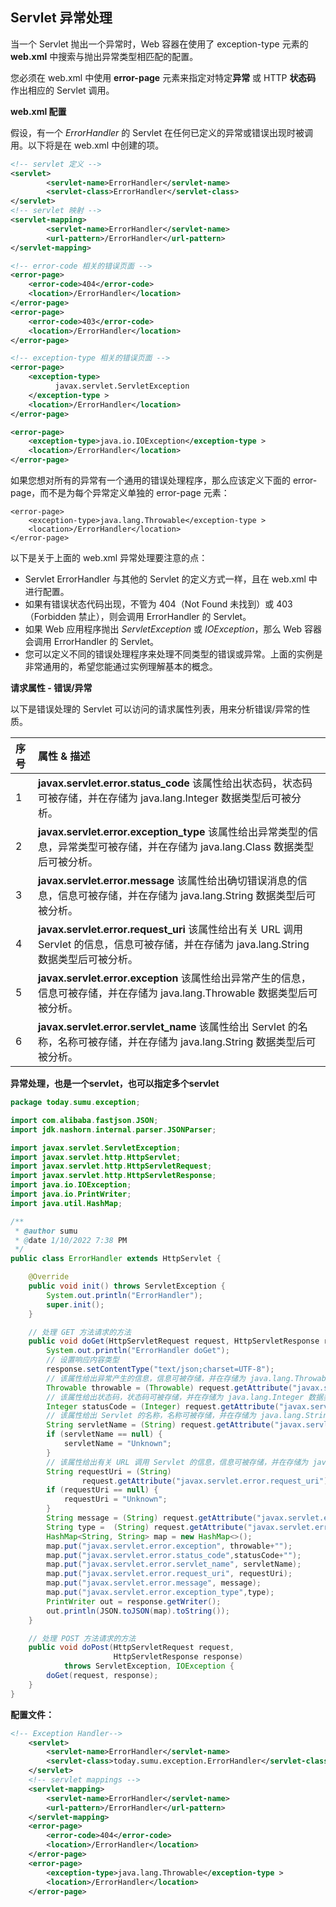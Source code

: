 ## Servlet 异常处理

当一个 Servlet 抛出一个异常时，Web 容器在使用了 exception-type 元素的 **web.xml** 中搜索与抛出异常类型相匹配的配置。

您必须在 web.xml 中使用 **error-page** 元素来指定对特定**异常** 或 HTTP **状态码** 作出相应的 Servlet 调用。

**web.xml 配置**

假设，有一个 *ErrorHandler* 的 Servlet 在任何已定义的异常或错误出现时被调用。以下将是在 web.xml 中创建的项。

```xml
<!-- servlet 定义 -->
<servlet>
        <servlet-name>ErrorHandler</servlet-name>
        <servlet-class>ErrorHandler</servlet-class>
</servlet>
<!-- servlet 映射 -->
<servlet-mapping>
        <servlet-name>ErrorHandler</servlet-name>
        <url-pattern>/ErrorHandler</url-pattern>
</servlet-mapping>

<!-- error-code 相关的错误页面 -->
<error-page>
    <error-code>404</error-code>
    <location>/ErrorHandler</location>
</error-page>
<error-page>
    <error-code>403</error-code>
    <location>/ErrorHandler</location>
</error-page>

<!-- exception-type 相关的错误页面 -->
<error-page>
    <exception-type>
          javax.servlet.ServletException
    </exception-type >
    <location>/ErrorHandler</location>
</error-page>

<error-page>
    <exception-type>java.io.IOException</exception-type >
    <location>/ErrorHandler</location>
</error-page>
```

如果您想对所有的异常有一个通用的错误处理程序，那么应该定义下面的 error-page，而不是为每个异常定义单独的 error-page 元素：

```
<error-page>
    <exception-type>java.lang.Throwable</exception-type >
    <location>/ErrorHandler</location>
</error-page>
```

以下是关于上面的 web.xml 异常处理要注意的点：

- Servlet ErrorHandler 与其他的 Servlet 的定义方式一样，且在 web.xml 中进行配置。
- 如果有错误状态代码出现，不管为 404（Not Found 未找到）或 403（Forbidden 禁止），则会调用 ErrorHandler 的 Servlet。
- 如果 Web 应用程序抛出 *ServletException* 或 *IOException*，那么 Web 容器会调用 ErrorHandler 的 Servlet。
- 您可以定义不同的错误处理程序来处理不同类型的错误或异常。上面的实例是非常通用的，希望您能通过实例理解基本的概念。

**请求属性 - 错误/异常**

以下是错误处理的 Servlet 可以访问的请求属性列表，用来分析错误/异常的性质。

| 序号 | 属性 & 描述                                                  |
| :--- | :----------------------------------------------------------- |
| 1    | **javax.servlet.error.status_code** 该属性给出状态码，状态码可被存储，并在存储为 java.lang.Integer 数据类型后可被分析。 |
| 2    | **javax.servlet.error.exception_type** 该属性给出异常类型的信息，异常类型可被存储，并在存储为 java.lang.Class 数据类型后可被分析。 |
| 3    | **javax.servlet.error.message** 该属性给出确切错误消息的信息，信息可被存储，并在存储为 java.lang.String 数据类型后可被分析。 |
| 4    | **javax.servlet.error.request_uri** 该属性给出有关 URL 调用 Servlet 的信息，信息可被存储，并在存储为 java.lang.String 数据类型后可被分析。 |
| 5    | **javax.servlet.error.exception** 该属性给出异常产生的信息，信息可被存储，并在存储为 java.lang.Throwable 数据类型后可被分析。 |
| 6    | **javax.servlet.error.servlet_name** 该属性给出 Servlet 的名称，名称可被存储，并在存储为 java.lang.String 数据类型后可被分析。 |



**异常处理，也是一个servlet，也可以指定多个servlet**

```java
package today.sumu.exception;

import com.alibaba.fastjson.JSON;
import jdk.nashorn.internal.parser.JSONParser;

import javax.servlet.ServletException;
import javax.servlet.http.HttpServlet;
import javax.servlet.http.HttpServletRequest;
import javax.servlet.http.HttpServletResponse;
import java.io.IOException;
import java.io.PrintWriter;
import java.util.HashMap;

/**
 * @author sumu
 * @date 1/10/2022 7:38 PM
 */
public class ErrorHandler extends HttpServlet {

    @Override
    public void init() throws ServletException {
        System.out.println("ErrorHandler");
        super.init();
    }

    // 处理 GET 方法请求的方法
    public void doGet(HttpServletRequest request, HttpServletResponse response) throws ServletException, IOException {
        System.out.println("ErrorHandler doGet");
        // 设置响应内容类型
        response.setContentType("text/json;charset=UTF-8");
        // 该属性给出异常产生的信息，信息可被存储，并在存储为 java.lang.Throwable 数据类型后可被分析。
        Throwable throwable = (Throwable) request.getAttribute("javax.servlet.error.exception");
        // 该属性给出状态码，状态码可被存储，并在存储为 java.lang.Integer 数据类型后可被分析。
        Integer statusCode = (Integer) request.getAttribute("javax.servlet.error.status_code");
        // 该属性给出 Servlet 的名称，名称可被存储，并在存储为 java.lang.String 数据类型后可被分析。
        String servletName = (String) request.getAttribute("javax.servlet.error.servlet_name");
        if (servletName == null) {
            servletName = "Unknown";
        }
        // 该属性给出有关 URL 调用 Servlet 的信息，信息可被存储，并在存储为 java.lang.String 数据类型后可被分析。
        String requestUri = (String)
                request.getAttribute("javax.servlet.error.request_uri");
        if (requestUri == null) {
            requestUri = "Unknown";
        }
        String message = (String) request.getAttribute("javax.servlet.error.message");
        String type =  (String) request.getAttribute("javax.servlet.error.exception_type");
        HashMap<String, String> map = new HashMap<>();
        map.put("javax.servlet.error.exception", throwable+"");
        map.put("javax.servlet.error.status_code",statusCode+"");
        map.put("javax.servlet.error.servlet_name", servletName);
        map.put("javax.servlet.error.request_uri", requestUri);
        map.put("javax.servlet.error.message", message);
        map.put("javax.servlet.error.exception_type",type);
        PrintWriter out = response.getWriter();
        out.println(JSON.toJSON(map).toString());
    }

    // 处理 POST 方法请求的方法
    public void doPost(HttpServletRequest request,
                       HttpServletResponse response)
            throws ServletException, IOException {
        doGet(request, response);
    }
}
```

**配置文件：**

```xml
<!-- Exception Handler-->
    <servlet>
        <servlet-name>ErrorHandler</servlet-name>
        <servlet-class>today.sumu.exception.ErrorHandler</servlet-class>
    </servlet>
    <!-- servlet mappings -->
    <servlet-mapping>
        <servlet-name>ErrorHandler</servlet-name>
        <url-pattern>/ErrorHandler</url-pattern>
    </servlet-mapping>
    <error-page>
        <error-code>404</error-code>
        <location>/ErrorHandler</location>
    </error-page>
    <error-page>
        <exception-type>java.lang.Throwable</exception-type >
        <location>/ErrorHandler</location>
    </error-page>
```

